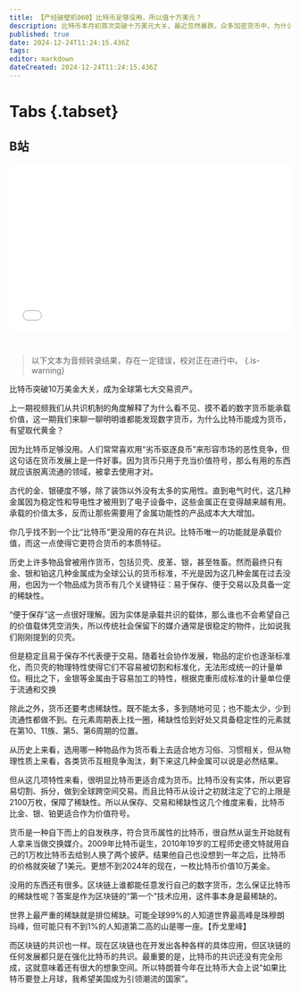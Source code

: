 ```yaml
---
title: 【产经破壁机060】比特币足够没用，所以值十万美元？
description: 比特币本月初首次突破十万美元大关，最近忽然暴跌。众多加密货币中，为什么比特币势头最猛？因为比特币足够“没用”，所以有望替代黄金？【产经破壁机060】
published: true
date: 2024-12-24T11:24:15.436Z
tags: 
editor: markdown
dateCreated: 2024-12-24T11:24:15.436Z
---
```


# Tabs {.tabset}

## B站

<div style="position: relative; padding: 30% 45%;">
<iframe style="position: absolute; width: 100%; height: 100%; left: 0; top: 0;" src="//player.bilibili.com/player.html?&bvid=BV1VJkdYdE4x&page=1&as_wide=1&high_quality=1&danmaku=1&autoplay=0" scrolling="no" border="0" frameborder="no" framespacing="0" allowfullscreen="true"></iframe>
</div>


#

> 以下文本为音频转录结果，存在一定错误，校对正在进行中。
{.is-warning}

比特币突破10万美金大关，成为全球第七大交易资产。

上一期视频我们从共识机制的角度解释了为什么看不见、摸不着的数字货币能承载价值，这一期我们来聊一聊明明谁都能发现数字货币，为什么比特币能成为货币，有望取代黄金？

因为比特币足够没用。人们常常喜欢用“劣币驱逐良币”来形容市场的恶性竞争，但这句话在货币发展上是一件好事。因为货币只用于充当价值符号，那么有用的东西就应该脱离流通的领域，被拿去使用才对。

古代的金、银硬度不够，除了装饰以外没有太多的实用性。直到电气时代，这几种金属因为稳定性和导电性才被用到了电子设备中，这些金属正在变得越来越有用。承载的价值太多，反而让那些需要用了金属功能性的产品成本大大增加。

你几乎找不到一个比“比特币”更没用的存在共识。比特币唯一的功能就是承载价值，而这一点使得它更符合货币的本质特征。

历史上许多物品曾被用作货币，包括贝壳、皮革、银，甚至牲畜。然而最终只有金、银和铂这几种金属成为全球公认的货币标准，不光是因为这几种金属在过去没用，也因为一个物品成为货币有几个关键特征：易于保存、便于交易以及具备一定的稀缺性。

“便于保存”这一点很好理解。因为实体是承载共识的载体，那么谁也不会希望自己的价值载体凭空消失，所以传统社会保留下的媒介通常是很稳定的物件，比如说我们刚刚提到的贝壳。

但是稳定且易于保存不代表便于交易。随着社会协作发展，物品的定价也逐渐标准化，而贝壳的物理特性使得它们不容易被切割和标准化，无法形成统一的计量单位。相比之下，金银等金属由于容易加工的特性，根据克重形成标准的计量单位便于流通和交换

除此之外，货币还要考虑稀缺性。既不能太多，多到随地可见；也不能太少，少到流通性都做不到。在元素周期表上找一圈，稀缺性恰到好处又具备稳定性的元素就在第10、11族、第5、第6周期的位置。

从历史上来看，选用哪一种物品作为货币看上去适合地方习俗、习惯相关，但从物理性质上来看，各类货币互相竞争淘汰，剩下来这几种金属可以说是必然结果。

但从这几项特性来看，很明显比特币更适合成为货币。比特币没有实体，所以更容易切割、拆分，做到全球跨空间交易。而且比特币从设计之初就注定了它的上限是2100万枚，保障了稀缺性。所以从保存、交易和稀缺性这几个维度来看，比特币比金、银、铂更适合作为价值符号。

货币是一种自下而上的自发秩序，符合货币属性的比特币，很自然从诞生开始就有人拿来当做交换媒介。2009年比特币诞生，2010年19岁的工程师史德文特就用自己的1万枚比特币去给别人换了两个披萨。结果他自己也没想到一年之后，比特币的价格就突破了1美元。更想不到2024年的现在，一枚比特币价值10万美金。

没用的东西还有很多。区块链上谁都能任意发行自己的数字货币，怎么保证比特币的稀缺性呢？答案是作为区块链的“第一个”技术应用，这件事本身是最稀缺的。

世界上最严重的稀缺就是排位稀缺。可能全球99%的人知道世界最高峰是珠穆朗玛峰，但可能只有不到1%的人知道第二高的山是哪一座。【乔戈里峰】

而区块链的共识也一样。现在区块链也在开发出各种各样的具体应用，但区块链的任何发展都只是在强化比特币的共识。最重要的是，比特币的共识还没有完全形成，这就意味着还有很大的想象空间。所以特朗普今年在比特币大会上说“如果比特币要登上月球，我希望美国成为引领潮流的国家”。